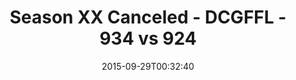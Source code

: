 ---
title: Season XX Canceled - DCGFFL - 934 vs 924
teams_score:
- team: 934
  score: 48
- team: 924
  score: 20
mvp: Walter S. (Pink), Butters (Black)
game-ball: ''
sportsperson: ''
season: 11
week: 3
date: '2015-09-29T00:32:40'
pageid: season-xi-week-3-934-vs-924
---